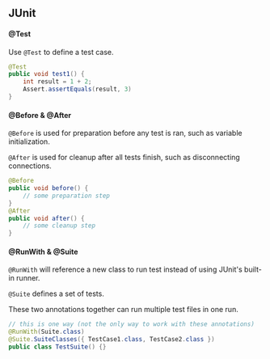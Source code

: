 ## JUnit

#### @Test

Use `@Test` to define a test case.

```java
@Test
public void test1() {
    int result = 1 + 2;
    Assert.assertEquals(result, 3)
}
```

#### @Before & @After

`@Before` is used for preparation before any test is ran, such as variable initialization.

`@After` is used for cleanup after all tests finish, such as disconnecting connections.

```java
@Before
public void before() {
    // some preparation step
}
@After
public void after() {
    // some cleanup step
}
```

#### @RunWith & @Suite

`@RunWith` will reference a new class to run test instead of using JUnit's built-in runner.

`@Suite` defines a set of tests.

These two annotations together can run multiple test files in one run.

```java
// this is one way (not the only way to work with these annotations)
@RunWith(Suite.class)
@Suite.SuiteClasses({ TestCase1.class, TestCase2.class })
public class TestSuite() {}
```


